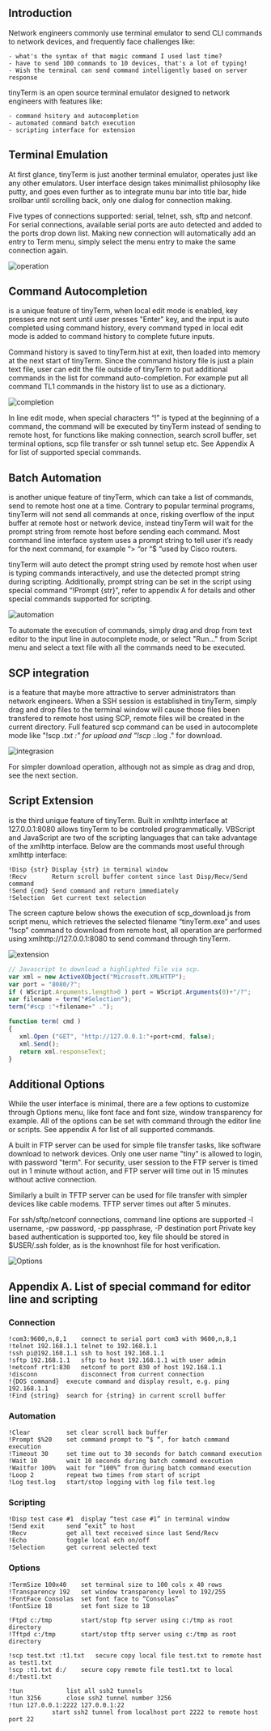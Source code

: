 
## Introduction

Network engineers commonly use terminal emulator to send CLI commands to network devices, and frequently face challenges like:
	
	- what's the syntax of that magic command I used last time?
	- have to send 100 commands to 10 devices, that's a lot of typing!
	- Wish the terminal can send command intelligently based on server response
	
tinyTerm is an open source terminal emulator designed to network engineers with features like:
	
	- command hsitory and autocompletion
	- automated command batch execution
	- scripting interface for extension

## Terminal Emulation
At first glance, tinyTerm is just another terminal emulator, operates just like any other emulators. User interface design takes minimallist philosophy like putty, and goes even further as to integrate munu bar into title bar, hide srollbar until scrolling back, only one dialog for connection making. 

Five types of connections supported: serial, telnet, ssh, sftp and netconf. 
For serial connections, available serial ports are auto detected and added to the ports drop down list.
Making new connection will automatically add an entry to Term menu, simply select the menu entry to make the same connection again. 

![operation](tinyTerm-1.gif)


## Command Autocompletion
is a unique feature of tinyTerm, when local edit mode is enabled, key presses are not sent until user presses "Enter" key, and the input is auto completed using command history, every command typed in local edit mode is added to command history to complete future inputs.

Command history is saved to tinyTerm.hist at exit, then loaded into memory at the next start of tinyTerm. Since the command history file is just a plain text file, user can edit the file outside of tinyTerm to put additional commands in the list for command auto-completion. For example put all command TL1 commands in the history list to use as a dictionary.

![completion](tinyTerm-2.gif)

In line edit mode, when special characters “!” is typed at the beginning of a command, the command will be executed by tinyTerm instead of sending to remote host, for functions like making connection, search scroll buffer, set terminal options, scp file transfer or ssh tunnel setup etc. 
See Appendix A for list of supported special commands.


## Batch Automation
is another unique feature of tinyTerm, which can take a list of commands, send to remote host one at a time. Contrary to popular terminal programs, tinyTerm will not send all commands at once, risking overflow of the input buffer at remote host or network device, instead tinyTerm will wait for the prompt string from remote host before sending each command. Most command line interface system uses a prompt string to tell user it’s ready for the next command, for example “> “or “$ “used by Cisco routers. 

tinyTerm will auto detect the prompt string used by remote host when user is typing commands interactively, and use the detected prompt string during scripting. Additionally, prompt string can be set in the script using special command “!Prompt {str}”, refer to appendix A for details and other special commands supported for scripting. 

![automation](tinyTerm-3.gif)

To automate the execution of commands, simply drag and drop from text editor to the input line in autocomplete mode, or select "Run..." from Script menu and select a text file with all the commands need to be executed. 


## SCP integration
is a feature that maybe more attractive to server administrators than network engineers. When a SSH session is established in tinyTerm, simply drag and drop files to the terminal window will cause those files been transfered to remote host using SCP, remote files will be created in the current directory. Full featured scp command can be used in autocomplete mode like "!scp *.txt :" for upload and "!scp :*.log ." for download. 

![integrasion](tinyTerm-4.gif)

For simpler download operation, although not as simple as drag and drop, see the next section. 


## Script Extension
is the third unique feature of tinyTerm. Built in xmlhttp interface at 127.0.0.1:8080 allows tinyTerm to be controled programmatically. VBScript and JavaScript are two of the scripting languages that can take advantage of the xmlhttp interface. Below are the commands most useful through xmlhttp interface: 

	!Disp {str}	Display {str} in terminal window
	!Recv		Return scroll buffer content since last Disp/Recv/Send command
	!Send {cmd}	Send command and return immediately
	!Selection	Get current text selection

The screen capture below shows the execution of scp_download.js from script menu, which retrieves the selected filename “tinyTerm.exe” and uses “!scp” command to download from remote host, all operation are performed using xmlhttp://127.0.0.1:8080 to send command through tinyTerm. 

![extension](tinyTerm-5.gif)

```js
// Javascript to download a highlighted file via scp.
var xml = new ActiveXObject("Microsoft.XMLHTTP");
var port = "8080/?";
if ( WScript.Arguments.length>0 ) port = WScript.Arguments(0)+"/?";
var filename = term("#Selection");
term("#scp :"+filename+" .");

function term( cmd )
{
   xml.Open ("GET", "http://127.0.0.1:"+port+cmd, false);
   xml.Send();
   return xml.responseText;
}
```


## Additional Options
While the user interface is minimal, there are a few options to customize through Options menu, like font face and font size, window transparency for example. All of the options can be set with command through the editor line or scripts. See appendix A for list of all supported commands. 

A built in FTP server can be used for simple file transfer tasks, like software download to network devices. Only one user name "tiny" is allowed to login, with password "term". For security, user session to the FTP server is timed out in 1 minute without action, and FTP server will time out in 15 minutes without active connection.

Similarly a built in TFTP server can be used for file transfer with simpler devices like cable modems. TFTP server times out after 5 minutes. 

For ssh/sftp/netconf connections, command line options are supported 
	-l username, -pw password, -pp passphrase, -P destination port
Private key based authentication is supported too, key file should be stored in $USER/.ssh folder, as is the knownhost file for host verification. 


![Options](tinyTerm-5.png)


## Appendix A. List of special command for editor line and scripting

### Connection
	!com3:9600,n,8,1	connect to serial port com3 with 9600,n,8,1
	!telnet 192.168.1.1	telnet to 192.168.1.1
	!ssh pi@192.168.1.1	ssh to host 192.168.1.1
	!sftp 192.168.1.1	sftp to host 192.168.1.1 with user admin
	!netconf rtr1:830	netconf to port 830 of host 192.168.1.1
	!disconn			disconnect from current connection
	!{DOS command}	execute command and display result, e.g. ping 192.168.1.1
	!Find {string}	search for {string} in current scroll buffer

### Automation
	!Clear			set clear scroll back buffer
	!Prompt $%20	set command prompt to “$ “, for batch command execution
	!Timeout 30		set time out to 30 seconds for batch command execution
	!Wait 10		wait 10 seconds during batch command execution
	!Waitfor 100%	wait for “100%” from during batch command execution
	!Loop 2			repeat two times from start of script
	!Log test.log	start/stop logging with log file test.log

### Scripting
	!Disp test case #1	display “test case #1” in terminal window
	!Send exit		send “exit” to host
	!Recv			get all text received since last Send/Recv
	!Echo			toggle local ech on/off
	!Selection		get current selected text

### Options
	!TermSize 100x40	set terminal size to 100 cols x 40 rows
	!Transparency 192	set window transparency level to 192/255
	!FontFace Consolas	set font face to “Consolas”
	!FontSize 18		set font size to 18

	!Ftpd c:/tmp		start/stop ftp server using c:/tmp as root directory
	!Tftpd c:/tmp		start/stop tftp server using c:/tmp as root directory

	!scp test.txt :t1.txt	secure copy local file test.txt to remote host as test1.txt
	!scp :t1.txt d:/ 	secure copy remote file test1.txt to local d:/test1.txt

	!tun			list all ssh2 tunnels 
	!tun 3256		close ssh2 tunnel number 3256
	!tun 127.0.0.1:2222 127.0.0.1:22
				start ssh2 tunnel from localhost port 2222 to remote host port 22
